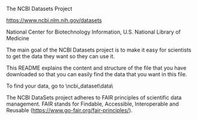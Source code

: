 The NCBI Datasets Project

https://www.ncbi.nlm.nih.gov/datasets

National Center for Biotechnology Information, U.S. National Library of Medicine

The main goal of the NCBI Datasets project is to make it easy for scientists to get the data they want so they can use it.

This README explains the content and structure of the file that you have downloaded so that you can easily find the data that you want in this file.

To find your data, go to \ncbi_dataset\data\

The NCBI DataSets project adheres to FAIR principles of scientific data management.
FAIR stands for Findable, Accessible, Interoperable and Reusable (https://www.go-fair.org/fair-principles/).
